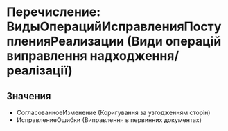 ﻿# Перечисление: ВидыОперацийИсправленияПоступленияРеализации (Види операцій виправлення надходження/реалізації)

## Значения

- СогласованноеИзменение (Коригування за узгодженням сторін)
- ИсправлениеОшибки (Виправлення в первинних документах)

